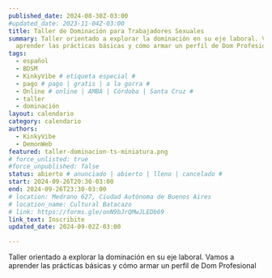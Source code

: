 ```yaml
---
published_date: 2024-08-30Z-03:00
#updated_date: 2023-11-04Z-03:00
title: Taller de Dominación para Trabajadores Sexuales
summary: Taller orientado a explorar la dominación en su eje laboral. Vamos a
  aprender las prácticas básicas y cómo armar un perfil de Dom Profesional
tags:
  - español
  - BDSM
  - KinkyVibe # etiqueta especial #
  - pago # pago | gratis | a la gorra #
  - Online # online | AMBA | Córdoba | Santa Cruz #
  - taller
  - dominación
layout: calendario
category: calendario
authors:
  - KinkyVibe
  - DemonWeb
featured: taller-dominacion-ts-miniatura.png
# force_unlisted: true
#force_unpublished: false
status: abierto # anunciado | abierto | lleno | cancelado #
start: 2024-09-26T20:30-03:00
end: 2024-09-26T23:30-03:00
# location: Medrano 627, Ciudad Autónoma de Buenos Aires
# location_name: Cultural Batacazo
# link: https://forms.gle/onN9bJrQMwJLEDb69
link_text: Inscribite
updated_date: 2024-09-02Z-03:00

---
```

Taller orientado a explorar la dominación en su eje laboral. Vamos a aprender las prácticas básicas y cómo armar un perfil de Dom Profesional